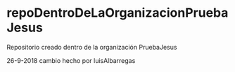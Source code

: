 # repoDentroDeLaOrganizacionPruebaJesus
Repositorio creado dentro de la organización PruebaJesus

26-9-2018 cambio hecho por luisAlbarregas
